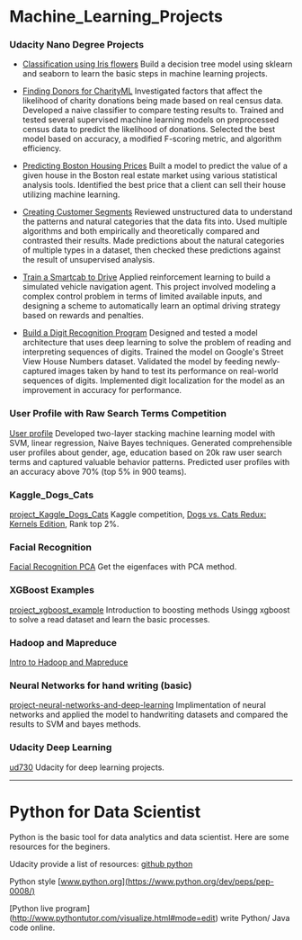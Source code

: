 # Machine\_Learning\_Projects

### Udacity Nano Degree Projects

* [Classification using Iris flowers](project-udacity-1_iris) 
Build a decision tree model using sklearn and seaborn to learn the basic steps in machine learning projects.

* [Finding Donors for CharityML](project-udacity-2_finding_donors)
Investigated factors that affect the likelihood of charity donations being made based on real census data. Developed a naive classifier to compare testing results to. Trained and tested several supervised machine learning models on preprocessed census data to predict the likelihood of donations. Selected the best model based on accuracy, a modified F-scoring metric, and algorithm efficiency.


* [Predicting Boston Housing Prices](project-udacity-3_boston_house_price) 
Built a model to predict the value of a given house in the Boston real estate market using various statistical analysis tools. Identified the best price that a client can sell their house utilizing machine learning.

* [Creating Customer Segments](project-udacity-4_creating_customer_segments) 
Reviewed unstructured data to understand the patterns and natural categories that the data fits into. Used multiple algorithms and both empirically and theoretically compared and contrasted their results. Made predictions about the natural categories of multiple types in a dataset, then checked these predictions against the result of unsupervised analysis.

* [Train a Smartcab to Drive](project-udacity-5_smartcab) 
Applied reinforcement learning to build a simulated vehicle navigation agent. This project involved modeling a complex control problem in terms of limited available inputs, and designing a scheme to automatically learn an optimal driving strategy based on rewards and penalties.

* [Build a Digit Recognition Program](project-udacity-6_digit_recognition) 
Designed and tested a model architecture that uses deep learning to solve the problem of reading and interpreting sequences of digits. Trained the model on Google's Street View House Numbers dataset. Validated the model by feeding newly-captured images taken by hand to test its performance on real-world sequences of digits. Implemented digit localization for the model as an improvement in accuracy for performance.

### User Profile with Raw Search Terms Competition
[User profile](project-Competition-User_Profile_Raw_Search_Terms) Developed two-layer stacking machine learning model with SVM, linear regression, Naive Bayes techniques. Generated comprehensible user profiles about gender, age, education based on 20k raw user search terms and captured valuable behavior patterns. Predicted user profiles with an accuracy above70% (top 5% in 900 teams).

### Kaggle\_Dogs\_Cats
[project\_Kaggle\_Dogs\_Cats](./project_Kaggle_Dogs_Cats) 
Kaggle competition, [Dogs vs. Cats Redux: Kernels Edition](https://www.kaggle.com/c/dogs-vs-cats-redux-kernels-edition/data), Rank top 2%.

### Facial Recognition 
[Facial Recognition PCA](project_facial_Recognition_PCA) Get the eigenfaces with PCA method.

### XGBoost Examples
[project\_xgboost\_example](./project_xgboost_example) 
Introduction to boosting methods
Usingg xgboost to solve a read dataset and learn the basic processes.

### Hadoop and Mapreduce
[Intro to Hadoop and Mapreduce](exercise_introduction_hadoop_mapreduce)

### Neural Networks for hand writing (basic)
[project-neural-networks-and-deep-learning](./project-neural-networks-and-deep-learning) 
Implimentation of neural networks and applied the model to handwriting datasets and compared the results to SVM and bayes methods. 


###  Udacity Deep Learning
[ud730](project-udacity-deep_learning)
Udacity for deep learning projects.

---
# Python for Data Scientist

Python is the basic tool for data analytics and data scientist. Here are some resources for the beginers.

Udacity provide a list of resources: [github python](https://github.com/udacity/python)

Python style [www.python.org](https://www.python.org/dev/peps/pep-0008/)

[Python live program] (http://www.pythontutor.com/visualize.html#mode=edit) write Python/ Java code online.
